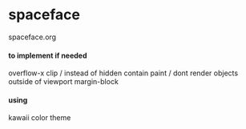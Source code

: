 # spaceface
spaceface.org







#### to implement if needed
overflow-x clip / instead of hidden
contain paint / dont render objects outside of viewport
margin-block


#### using
kawaii color theme

